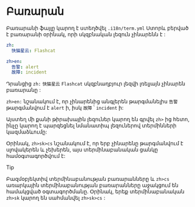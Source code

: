 # Բառարան

Բառարանի ֆայլը կարող է ստեղծվել `.i18n/term.yml` Ստորև բերված է բառարանի օրինակ, որի սկզբնական լեզուն չինարենն է :

```yml
zh:
  快猫星云: Flashcat

zh>en:
  告警: alert
  故障: incident
```

Դրանցից `zh:` `快猫星云` `Flashcat` սկզբնաղբյուր լեզվի լռելյայն չինարեն բառարանը :

`zh>en:` նշանակում է, որ չինարենից անգլերեն թարգմանելիս `告警` թարգմանվում է `alert` ի, իսկ `故障` ՝ `incident` ի:

Այստեղ մի քանի թիրախային լեզուներ կարող են գրվել `zh>` ից հետո, ինչը կարող է պարզեցնել նմանատիպ լեզուներով տերմինների կազմաձևումը:

Օրինակ, `zh>sk>cs` նշանակում է, որ երբ չինարենը թարգմանվում է սլովակերեն և չեխերեն, այս տերմինաբանական ցանկը համօգտագործվում է:

> [!TIP]
> Բազմօբյեկտիվ տերմինաբանության բառարանները և `zh>cs` առարկային տերմինաբանության բառարանները աջակցում են համակցված օգտագործմանը. Օրինակ, երեք տերմինաբանական `zh>sk` կարող են սահմանվել `zh>sk>cs` :
